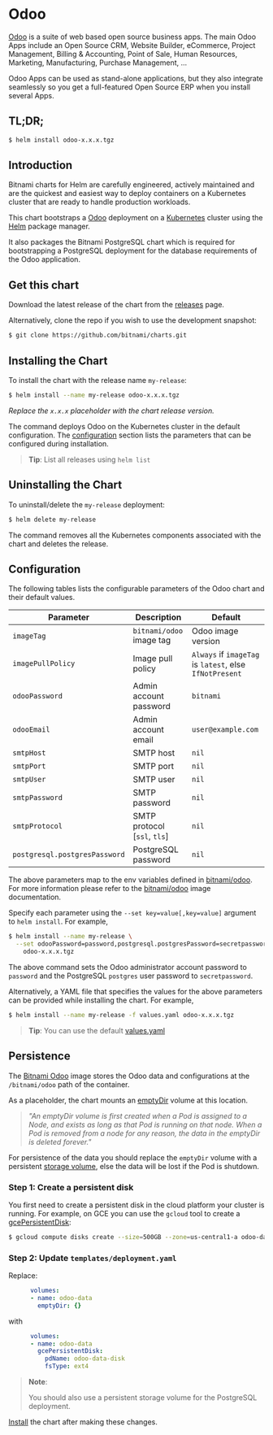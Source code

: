 # Odoo

[Odoo](https://www.odoo.com/) is a suite of web based open source business apps. The main Odoo Apps include an Open Source CRM, Website Builder, eCommerce, Project Management, Billing & Accounting, Point of Sale, Human Resources, Marketing, Manufacturing, Purchase Management, ...

Odoo Apps can be used as stand-alone applications, but they also integrate seamlessly so you get a full-featured Open Source ERP when you install several Apps.

## TL;DR;

```bash
$ helm install odoo-x.x.x.tgz
```

## Introduction

Bitnami charts for Helm are carefully engineered, actively maintained and are the quickest and easiest way to deploy containers on a Kubernetes cluster that are ready to handle production workloads.

This chart bootstraps a [Odoo](https://github.com/bitnami/bitnami-docker-odoo) deployment on a [Kubernetes](http://kubernetes.io) cluster using the [Helm](https://helm.sh) package manager.

It also packages the Bitnami PostgreSQL chart which is required for bootstrapping a PostgreSQL deployment for the database requirements of the Odoo application.

## Get this chart

Download the latest release of the chart from the [releases](../../../releases) page.

Alternatively, clone the repo if you wish to use the development snapshot:

```bash
$ git clone https://github.com/bitnami/charts.git
```

## Installing the Chart

To install the chart with the release name `my-release`:

```bash
$ helm install --name my-release odoo-x.x.x.tgz
```

*Replace the `x.x.x` placeholder with the chart release version.*

The command deploys Odoo on the Kubernetes cluster in the default configuration. The [configuration](#configuration) section lists the parameters that can be configured during installation.

> **Tip**: List all releases using `helm list`

## Uninstalling the Chart

To uninstall/delete the `my-release` deployment:

```bash
$ helm delete my-release
```

The command removes all the Kubernetes components associated with the chart and deletes the release.

## Configuration

The following tables lists the configurable parameters of the Odoo chart and their default values.

|           Parameter           |         Description          |                         Default                         |
|-------------------------------|------------------------------|---------------------------------------------------------|
| `imageTag`                    | `bitnami/odoo` image tag     | Odoo image version                                      |
| `imagePullPolicy`             | Image pull policy            | `Always` if `imageTag` is `latest`, else `IfNotPresent` |
| `odooPassword`                | Admin account password       | `bitnami`                                               |
| `odooEmail`                   | Admin account email          | `user@example.com`                                      |
| `smtpHost`                    | SMTP host                    | `nil`                                                   |
| `smtpPort`                    | SMTP port                    | `nil`                                                   |
| `smtpUser`                    | SMTP user                    | `nil`                                                   |
| `smtpPassword`                | SMTP password                | `nil`                                                   |
| `smtpProtocol`                | SMTP protocol [`ssl`, `tls`] | `nil`                                                   |
| `postgresql.postgresPassword` | PostgreSQL password          | `nil`                                                   |

The above parameters map to the env variables defined in [bitnami/odoo](http://github.com/bitnami/bitnami-docker-odoo). For more information please refer to the [bitnami/odoo](http://github.com/bitnami/bitnami-docker-odoo) image documentation.

Specify each parameter using the `--set key=value[,key=value]` argument to `helm install`. For example,

```bash
$ helm install --name my-release \
  --set odooPassword=password,postgresql.postgresPassword=secretpassword \
    odoo-x.x.x.tgz
```

The above command sets the Odoo administrator account password to `password` and the PostgreSQL `postgres` user password to `secretpassword`.

Alternatively, a YAML file that specifies the values for the above parameters can be provided while installing the chart. For example,

```bash
$ helm install --name my-release -f values.yaml odoo-x.x.x.tgz
```

> **Tip**: You can use the default [values.yaml](values.yaml)

## Persistence

The [Bitnami Odoo](https://github.com/bitnami/bitnami-docker-odoo) image stores the Odoo data and configurations at the `/bitnami/odoo` path of the container.

As a placeholder, the chart mounts an [emptyDir](http://kubernetes.io/docs/user-guide/volumes/#emptydir) volume at this location.

> *"An emptyDir volume is first created when a Pod is assigned to a Node, and exists as long as that Pod is running on that node. When a Pod is removed from a node for any reason, the data in the emptyDir is deleted forever."*

For persistence of the data you should replace the `emptyDir` volume with a persistent [storage volume](http://kubernetes.io/docs/user-guide/volumes/), else the data will be lost if the Pod is shutdown.

### Step 1: Create a persistent disk

You first need to create a persistent disk in the cloud platform your cluster is running. For example, on GCE you can use the `gcloud` tool to create a [gcePersistentDisk](http://kubernetes.io/docs/user-guide/volumes/#gcepersistentdisk):

```bash
$ gcloud compute disks create --size=500GB --zone=us-central1-a odoo-data-disk
```

### Step 2: Update `templates/deployment.yaml`

Replace:

```yaml
      volumes:
      - name: odoo-data
        emptyDir: {}
```

with

```yaml
      volumes:
      - name: odoo-data
        gcePersistentDisk:
          pdName: odoo-data-disk
          fsType: ext4
```

> **Note**:
>
> You should also use a persistent storage volume for the PostgreSQL deployment.

[Install](#installing-the-chart) the chart after making these changes.
